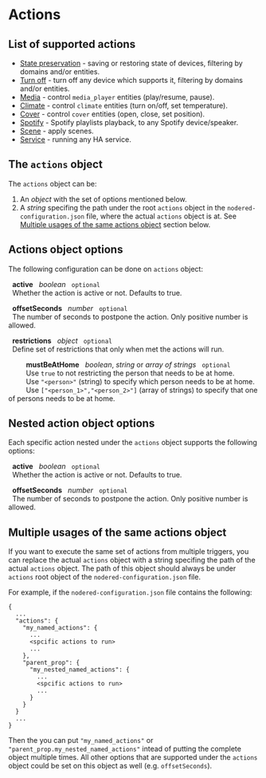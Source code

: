 # Actions

## List of supported actions
* [State preservation](/statePreservation.md) - saving or restoring state of devices, filtering by domains and/or entities.
* [Turn off](/turnOff.md) - turn off any device which supports it, filtering by domains and/or entities.
* [Media](/media.md) - control `media_player` entities (play/resume, pause).
* [Climate](/climate.md) - control `climate` entities (turn on/off, set temperature).
* [Cover](/cover.md) - control `cover` entities (open, close, set position).
* [Spotify](/spotify.md) - Spotify playlists playback, to any Spotify device/speaker.
* [Scene](/scene.md) - apply scenes.
* [Service](/service.md) - running any HA service.

## The `actions` object
The `actions` object can be:
1. An *object* with the set of options mentioned below.
2. A *string* specifing the path under the root `actions` object in the `nodered-configuration.json` file, where the actual `actions` object is at.
   See [Multiple usages of the same actions object](#multiple-usages-of-the-same-actions-object) section below.

## Actions object options
The following configuration can be done on `actions` object:

&nbsp; **active** &nbsp; *boolean* &nbsp; `optional` <br>
&nbsp; Whether the action is active or not. Defaults to true.

&nbsp; **offsetSeconds** &nbsp; *number* &nbsp; `optional` <br>
&nbsp; The number of seconds to postpone the action. Only positive number is allowed.

&nbsp; **restrictions** &nbsp; *object* &nbsp; `optional` <br>
&nbsp; Define set of restrictions that only when met the actions will run.

&nbsp;&nbsp;&nbsp;&nbsp;&nbsp;&nbsp;&nbsp;&nbsp; **mustBeAtHome** &nbsp; *boolean*, *string* or *array of strings* &nbsp; `optional` <br>
&nbsp;&nbsp;&nbsp;&nbsp;&nbsp;&nbsp;&nbsp;&nbsp; Use `true` to not restricting the person that needs to be at home. <br>
&nbsp;&nbsp;&nbsp;&nbsp;&nbsp;&nbsp;&nbsp;&nbsp; Use `"<person>"` (string) to specify which person needs to be at home.<br>
&nbsp;&nbsp;&nbsp;&nbsp;&nbsp;&nbsp;&nbsp;&nbsp; Use `["<person_1>","<person_2>"]` (array of strings) to specify that one of persons needs to be at home.


## Nested action object options
Each specific action nested under the `actions` object supports the following options:

&nbsp; **active** &nbsp; *boolean* &nbsp; `optional` <br>
&nbsp; Whether the action is active or not. Defaults to true.

&nbsp; **offsetSeconds** &nbsp; *number* &nbsp; `optional` <br>
&nbsp; The number of seconds to postpone the action. Only positive number is allowed.

## Multiple usages of the same actions object
If you want to execute the same set of actions from multiple triggers, you can replace the actual `actions` object with a string specifing the path of the actual `actions` object. The path of this object should always be under `actions` root object of the `nodered-configuration.json` file.

For example, if the `nodered-configuration.json` file contains the following:
```
{
  ...
  "actions": {
    "my_named_actions": {
      ...
      <spcific actions to run>
      ...
    },
    "parent_prop": {
      "my_nested_named_actions": {
        ...
        <spcific actions to run>
        ...
      }
    }
  }
  ...
}
```
Then the you can put `"my_named_actions"` or `"parent_prop.my_nested_named_actions"` intead of putting the complete object multiple times.
All other options that are supported under the `actions` object could be set on this object as well (e.g. `offsetSeconds`).

